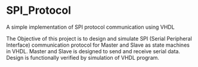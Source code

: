 # SPI_Protocol
A simple implementation of SPI protocol communication using VHDL 

The Objective of this project is to design and simulate SPI (Serial Peripheral Interface) communication protocol for Master and Slave as state machines in VHDL. Master and Slave is designed to send and receive serial data. Design is functionally verified by simulation of VHDL program.
